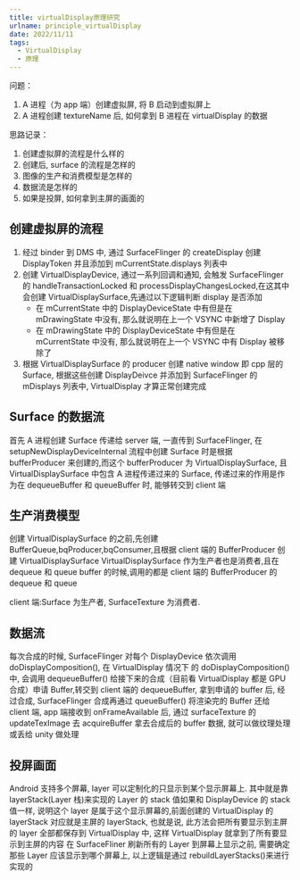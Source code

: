 ```yaml
---
title: virtualDisplay原理研究
urlname: principle_virtualDisplay
date: 2022/11/11
tags:
  - VirtualDisplay
  - 原理
---
```


问题：

1. A 进程（为 app 端）创建虚拟屏, 将 B 启动到虚拟屏上
2. A 进程创建 textureName 后, 如何拿到 B 进程在 virtualDisplay 的数据

思路记录：

1. 创建虚拟屏的流程是什么样的
2. 创建后, surface 的流程是怎样的
3. 图像的生产和消费模型是怎样的
4. 数据流是怎样的
5. 如果是投屏, 如何拿到主屏的画面的

## 创建虚拟屏的流程

1. 经过 binder 到 DMS 中, 通过 SurfaceFlinger 的 createDisplay 创建 DisplayToken 并且添加到 mCurrentState.displays 列表中
2. 创建 VirtualDisplayDevice, 通过一系列回调和通知, 会触发 SurfaceFlinger 的 handleTransactionLocked 和 processDisplayChangesLocked,在这其中会创建 VirtualDisplaySurface,先通过以下逻辑判断 display 是否添加
   - 在 mCurrentState 中的 DisplayDeviceState 中有但是在 mDrawingState 中没有, 那么就说明在上一个 VSYNC 中新增了 Display
   - 在 mDrawingState 中的 DisplayDeviceState 中有但是在 mCurrentState 中没有, 那么就说明在上一个 VSYNC 中有 Display 被移除了
3. 根据 VirtualDisplaySurface 的 producer 创建 native window 即 cpp 层的 Surface, 根据这些创建 DisplayDeivce 并添加到 SurfaceFlinger 的 mDisplays 列表中, VirtualDisplay 才算正常创建完成

## Surface 的数据流

首先 A 进程创建 Surface 传递给 server 端, 一直传到 SurfaceFlinger, 在 setupNewDisplayDeviceInternal 流程中创建 Surface 时是根据 bufferProducer 来创建的,而这个 bufferProducer 为 VirtualDisplaySurface, 且 VirtualDisplaySurface 中包含 A 进程传递过来的 Surface, 传递过来的作用是作为在 dequeueBuffer 和 queueBuffer 时, 能够转交到 client 端

## 生产消费模型

创建 VirtualDisplaySurface 的之前,先创建 BufferQueue,bqProducer,bqConsumer,且根据 client 端的 BufferProducer 创建 VirtualDisplaySurface
VirtualDisplaySurface 作为生产者也是消费者,且在 dequeue 和 queue buffer 的时候,调用的都是 client 端的 BufferProducer 的 dequeue 和 queue

client 端:Surface 为生产者, SurfaceTexture 为消费者.

## 数据流

每次合成的时候, SurfaceFlinger 对每个 DisplayDevice 依次调用 doDisplayComposition(), 在 VirtualDisplay 情况下 的 doDisplayComposition() 中, 会调用 dequeueBuffer() 给接下来的合成（目前看 VirtualDisplay 都是 GPU 合成）申请 Buffer,转交到 client 端的 dequeueBuffer, 拿到申请的 buffer 后, 经过合成, SurfaceFlinger 合成再通过 queueBuffer() 将渲染完的 Buffer 还给 client 端, app 端接收到 onFrameAvailable 后, 通过 surfaceTexture 的 updateTexImage 去 acquireBuffer 拿去合成后的 buffer 数据, 就可以做纹理处理或丢给 unity 做处理

## 投屏画面

Android 支持多个屏幕, layer 可以定制化的只显示到某个显示屏幕上. 其中就是靠 layerStack(Layer 栈)来实现的
Layer 的 stack 值如果和 DisplayDevice 的 stack 值一样, 说明这个 layer 是属于这个显示屏幕的,前面创建的 VirtualDisplay 的 layerStack 对应就是主屏的 layerStack, 也就是说, 此方法会把所有要显示到主屏的 layer 全部都保存到 VirtualDisplay 中, 这样 VirtualDisplay 就拿到了所有要显示到主屏的内容
在 SurfaceFliner 刷新所有的 Layer 到屏幕上显示之前, 需要确定那些 Layer 应该显示到哪个屏幕上, 以上逻辑是通过 rebuildLayerStacks()来进行实现的
